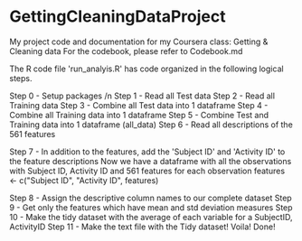 GettingCleaningDataProject
==========================
My project code and documentation for my Coursera class: Getting &amp; Cleaning data
For the codebook, please refer to Codebook.md

The R code file 'run_analyis.R' has code organized in the following logical steps.

 Step 0 - Setup packages /n
 Step 1 - Read all Test data 
 Step 2 - Read all Training data
 Step 3 - Combine all Test data into 1 dataframe
 Step 4 - Combine all Training data into 1 dataframe
 Step 5 - Combine Test and Training data into 1 dataframe (all_data)
 Step 6 - Read all descriptions of the 561 features

 Step 7 - In addition to the features, add the 'Subject ID' and 'Activity ID' to the feature descriptions
 Now we have a dataframe with all the observations with Subject ID, Activity ID and 561 features for each observation features <- c("Subject ID", "Activity ID", features)

 Step 8 - Assign the descriptive column names to our complete dataset
 Step 9 - Get only the features which have mean and std deviation measures
 Step 10 - Make the tidy dataset with the average of each variable for a SubjectID, ActivityID
 Step 11 - Make the text file with the Tidy dataset! Voila! Done!


